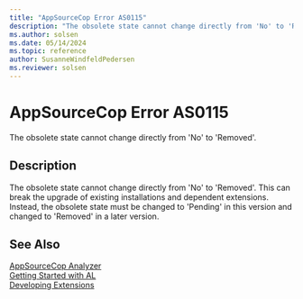 ```yaml
---
title: "AppSourceCop Error AS0115"
description: "The obsolete state cannot change directly from 'No' to 'Removed'."
ms.author: solsen
ms.date: 05/14/2024
ms.topic: reference
author: SusanneWindfeldPedersen
ms.reviewer: solsen
---
```

[//]: # (START>DO_NOT_EDIT)
[//]: # (IMPORTANT:Do not edit any of the content between here and the END>DO_NOT_EDIT.)
[//]: # (Any modifications should be made in the .xml files in the ModernDev repo.)
# AppSourceCop Error AS0115
The obsolete state cannot change directly from 'No' to 'Removed'.

## Description
The obsolete state cannot change directly from 'No' to 'Removed'. This can break the upgrade of existing installations and dependent extensions. Instead, the obsolete state must be changed to 'Pending' in this version and changed to 'Removed' in a later version.

[//]: # (IMPORTANT: END>DO_NOT_EDIT)
## See Also  
[AppSourceCop Analyzer](appsourcecop.md)  
[Getting Started with AL](../devenv-get-started.md)  
[Developing Extensions](../devenv-dev-overview.md)  